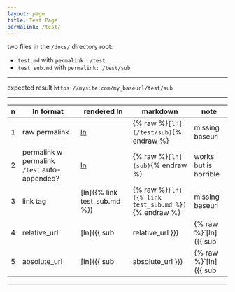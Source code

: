 ```yaml
---
layout: page
title: Test Page
permalink: /test/
---
```


two files in the `/docs/` directory root:
* `test.md`  with `permalink: /test`
* `test_sub.md` with `permalink: /test/sub`

-------------------

expected result `https://mysite.com/my_baseurl/test/sub`

-------------------

n | ln format                                    | rendered ln                         | markdown                                              | note
--|----------------------------------------------|-------------------------------------|-------------------------------------------------------|----------------------
1 | raw permalink                                | [ln](/test/sub)                     | {% raw %}`[ln](/test/sub)`{% endraw %}                | missing baseurl
2 | permalink w permalink `/test` auto-appended? | [ln](sub)                           | {% raw %}`[ln](sub)`{% endraw %}                      | works but is horrible
3 | link tag                                     | [ln]({% link test_sub.md %})        | {% raw %}`[ln]({% link test_sub.md %})`{% endraw %}   | missing baseurl
4 | relative_url                                 | [ln]({{ sub | relative_url }})      | {% raw %}`[ln]({{ sub | relative_url }})`{% endraw %} | links to current page (/test/)
5 | absolute_url                                 | [ln]({{ sub | absolute_url }})      | {% raw %}`[ln]({{ sub | absolute_url }})`{% endraw %} | links to current page (/test/)

----------------------------------------
